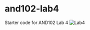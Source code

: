 # and102-lab4
Starter code for AND102 Lab 4
![Lab4](https://user-images.githubusercontent.com/99455992/219494881-6ff48f1c-31a0-4816-a1fd-ae5079ca5b7c.gif)
